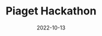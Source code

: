 ---
title: Piaget Hackathon
date: 2022-10-13
description: SemanticClimate participated in the Hackathon hosted at GenevaS
---
